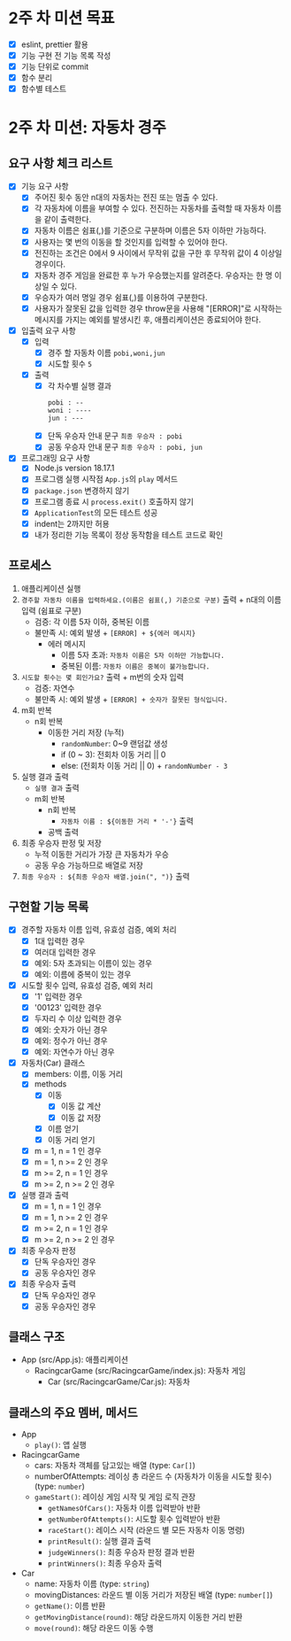 # 2주 차 미션 목표

- [x] eslint, prettier 활용
- [x] 기능 구현 전 기능 목록 작성
- [x] 기능 단위로 commit
- [x] 함수 분리
- [x] 함수별 테스트

# 2주 차 미션: 자동차 경주

## 요구 사항 체크 리스트

- [x] 기능 요구 사항
  - [x] 주어진 횟수 동안 n대의 자동차는 전진 또는 멈출 수 있다.
  - [x] 각 자동차에 이름을 부여할 수 있다. 전진하는 자동차를 출력할 때 자동차 이름을 같이 출력한다.
  - [x] 자동차 이름은 쉼표(,)를 기준으로 구분하며 이름은 5자 이하만 가능하다.
  - [x] 사용자는 몇 번의 이동을 할 것인지를 입력할 수 있어야 한다.
  - [x] 전진하는 조건은 0에서 9 사이에서 무작위 값을 구한 후 무작위 값이 4 이상일 경우이다.
  - [x] 자동차 경주 게임을 완료한 후 누가 우승했는지를 알려준다. 우승자는 한 명 이상일 수 있다.
  - [x] 우승자가 여러 명일 경우 쉼표(,)를 이용하여 구분한다.
  - [x] 사용자가 잘못된 값을 입력한 경우 throw문을 사용해 "[ERROR]"로 시작하는 메시지를 가지는 예외를 발생시킨 후, 애플리케이션은 종료되어야 한다.
- [x] 입출력 요구 사항
  - [x] 입력
    - [x] 경주 할 자동차 이름 `pobi,woni,jun`
    - [x] 시도할 횟수 `5`
  - [x] 출력
    - [x] 각 차수별 실행 결과
      ```
      pobi : --
      woni : ----
      jun : ---
      ```
    - [x] 단독 우승자 안내 문구 `최종 우승자 : pobi`
    - [x] 공동 우승자 안내 문구 `최종 우승자 : pobi, jun`
- [x] 프로그래밍 요구 사항
  - [x] Node.js version 18.17.1
  - [x] 프로그램 실행 시작점 `App.js`의 `play` 메서드
  - [x] `package.json` 변경하지 않기
  - [x] 프로그램 종료 시 `process.exit()` 호출하지 않기
  - [x] `ApplicationTest`의 모든 테스트 성공
  - [x] indent는 2까지만 허용
  - [x] 내가 정리한 기능 목록이 정상 동작함을 테스트 코드로 확인

## 프로세스

1. 애플리케이션 실행
2. `경주할 자동차 이름을 입력하세요.(이름은 쉼표(,) 기준으로 구분)` 출력 + n대의 이름 입력 (쉼표로 구분)
   - 검증: 각 이름 5자 이하, 중복된 이름
   - 불만족 시: 예외 발생 + `[ERROR] + ${에러 메시지}`
     - 에러 메시지
       - 이름 5자 초과: `자동차 이름은 5자 이하만 가능합니다.`
       - 중복된 이름: `자동차 이름은 중복이 불가능합니다.`
3. `시도할 횟수는 몇 회인가요?` 출력 + m번의 숫자 입력
   - 검증: 자연수
   - 불만족 시: 예외 발생 + `[ERROR] + 숫자가 잘못된 형식입니다.`
4. m회 반복
   - n회 반복
     - 이동한 거리 저장 (누적)
       - `randomNumber`: 0~9 랜덤값 생성
       - if (0 ~ 3): 전회차 이동 거리 || 0
       - else: (전회차 이동 거리 || 0) + `randomNumber - 3`
5. 실행 결과 출력
   - `실행 결과` 출력
   - m회 반복
     - n회 반복
       - `자동차 이름 : ${이동한 거리 * '-'}` 출력
     - 공백 출력
6. 최종 우승자 판정 및 저장
   - 누적 이동한 거리가 가장 큰 자동차가 우승
   - 공동 우승 가능하므로 배열로 저장
7. `최종 우승자 : ${최종 우승자 배열.join(", ")}` 출력

## 구현할 기능 목록

- [x] 경주할 자동차 이름 입력, 유효성 검증, 예외 처리
  - [x] 1대 입력한 경우
  - [x] 여러대 입력한 경우
  - [x] 예외: 5자 초과되는 이름이 있는 경우
  - [x] 예외: 이름에 중복이 있는 경우
- [x] 시도할 횟수 입력, 유효성 검증, 예외 처리
  - [x] '1' 입력한 경우
  - [x] '00123' 입력한 경우
  - [x] 두자리 수 이상 입력한 경우
  - [x] 예외: 숫자가 아닌 경우
  - [x] 예외: 정수가 아닌 경우
  - [x] 예외: 자연수가 아닌 경우
- [x] 자동차(Car) 클래스
  - [x] members: 이름, 이동 거리
  - [x] methods
    - [x] 이동
      - [x] 이동 값 계산
      - [x] 이동 값 저장
    - [x] 이름 얻기
    - [x] 이동 거리 얻기
  - [x] m = 1, n = 1 인 경우
  - [x] m = 1, n >= 2 인 경우
  - [x] m >= 2, n = 1 인 경우
  - [x] m >= 2, n >= 2 인 경우
- [x] 실행 결과 출력
  - [x] m = 1, n = 1 인 경우
  - [x] m = 1, n >= 2 인 경우
  - [x] m >= 2, n = 1 인 경우
  - [x] m >= 2, n >= 2 인 경우
- [x] 최종 우승자 판정
  - [x] 단독 우승자인 경우
  - [x] 공동 우승자인 경우
- [x] 최종 우승자 출력
  - [x] 단독 우승자인 경우
  - [x] 공동 우승자인 경우

## 클래스 구조

- App (src/App.js): 애플리케이션
  - RacingcarGame (src/RacingcarGame/index.js): 자동차 게임
    - Car (src/RacingcarGame/Car.js): 자동차

## 클래스의 주요 멤버, 메서드

- App
  - `play()`: 앱 실행
- RacingcarGame
  - cars: 자동차 객체를 담고있는 배열 (type: `Car[]`)
  - numberOfAttempts: 레이싱 총 라운드 수 (자동차가 이동을 시도할 횟수) (type: `number`)
  - `gameStart()`: 레이싱 게임 시작 및 게임 로직 관장
    - `getNamesOfCars()`: 자동차 이름 입력받아 반환
    - `getNumberOfAttempts()`: 시도할 횟수 입력받아 반환
    - `raceStart()`: 레이스 시작 (라운드 별 모든 자동차 이동 명령)
    - `printResult()`: 실행 결과 출력
    - `judgeWinners()`: 최종 우승자 판정 결과 반환
    - `printWinners()`: 최종 우승자 출력
- Car
  - name: 자동차 이름 (type: `string`)
  - movingDistances: 라운드 별 이동 거리가 저장된 배열 (type: `number[]`)
  - `getName()`: 이름 반환
  - `getMovingDistance(round)`: 해당 라운드까지 이동한 거리 반환
  - `move(round)`: 해당 라운드 이동 수행

